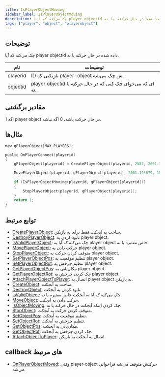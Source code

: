 ```yaml
---
title: IsPlayerObjectMoving
sidebar_label: IsPlayerObjectMoving
description: چک می‌کنه که آیا player objectid داده شده در حال حرکته یا نه.
tags: ["player", "object", "playerobject"]
---
```


## توضیحات

چک می‌کنه که آیا player objectid داده شده در حال حرکته یا نه.

| نام      | توضیحات                                                         |
| -------- | --------------------------------------------------------------- |
| playerid | ID بازیکنی که player-object ش چک می‌شه.                        |
| objectid | player objectid ای که می‌خوای چک کنی که در حال حرکته یا نه.     |

## مقادیر برگشتی

1 اگه player object در حال حرکت باشه، 0 اگه نباشه.

## مثال‌ها

```c
new gPlayerObject[MAX_PLAYERS];

public OnPlayerConnect(playerid)
{
    gPlayerObject[playerid] = CreatePlayerObject(playerid, 2587, 2001.195679, 1547.113892, 14.283400, 0.0, 0.0, 96.0);

    MovePlayerObject(playerid, gPlayerObject[playerid], 2001.195679, 1547.113892, 10.000000, 2.0);
	
	if (IsPlayerObjectMoving(playerid, gPlayerObject[playerid]))
	{
		StopPlayerObject(playerid, gPlayerObject[playerid]);
	}
    return 1;
}
```

## توابع مرتبط

- [CreatePlayerObject](CreatePlayerObject): ساخت یه آبجکت فقط برای یه بازیکن.
- [DestroyPlayerObject](DestroyPlayerObject): نابود کردن یه player object.
- [IsValidPlayerObject](IsValidPlayerObject): چک می‌کنه که آیا یه player object خاص معتبره یا نه.
- [MovePlayerObject](MovePlayerObject): حرکت دادن یه player object.
- [StopPlayerObject](StopPlayerObject): متوقف کردن حرکت یه player object.
- [SetPlayerObjectPos](SetPlayerObjectPos): تنظیم موقعیت یه player object.
- [SetPlayerObjectRot](SetPlayerObjectRot): تنظیم چرخش یه player object.
- [GetPlayerObjectPos](GetPlayerObjectPos): مکان‌یابی یه player object.
- [GetPlayerObjectRot](GetPlayerObjectRot): چک کردن چرخش یه player object.
- [AttachPlayerObjectToPlayer](AttachObjectToPlayer): اتصال یه player object به بازیکن.
- [CreateObject](CreateObject): ساخت یه آبجکت.
- [DestroyObject](DestroyObject): نابود کردن یه آبجکت.
- [IsValidObject](IsValidObject): چک می‌کنه که آیا یه آبجکت خاص معتبره یا نه.
- [MoveObject](MoveObject): حرکت دادن یه آبجکت.
- [IsObjectMoving](IsObjectMoving): چک کردن اینکه آبجکت در حال حرکته یا نه.
- [StopObject](StopObject): متوقف کردن حرکت یه آبجکت.
- [SetObjectPos](SetObjectPos): تنظیم موقعیت یه آبجکت.
- [SetObjectRot](SetObjectRot): تنظیم چرخش یه آبجکت.
- [GetObjectPos](GetObjectPos): مکان‌یابی یه آبجکت.
- [GetObjectRot](GetObjectRot): چک کردن چرخش یه آبجکت.
- [AttachObjectToPlayer](AttachObjectToPlayer): اتصال یه آبجکت به بازیکن.

## callback های مرتبط

- [OnPlayerObjectMoved](../callbacks/OnPlayerObjectMoved): وقتی player-object حرکتش متوقف می‌شه فراخوانی می‌شه.